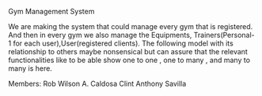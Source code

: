 Gym Management System

We are making the system that could manage every gym that is registered.
And then in every gym we also manage the Equipments, Trainers(Personal- 1 for each user),User(registered clients).
The following model with its relationship to others maybe nonsensical but can assure that the relevant functionalities like to be able 
show one to one , one to many , and many to many is here. 


Members:
Rob Wilson A. Caldosa
Clint Anthony Savilla
